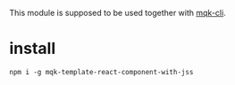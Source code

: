 This module is supposed to be used together with [mqk-cli](https://github.com/moqike/mqk-cli).
# install
```
npm i -g mqk-template-react-component-with-jss
```
